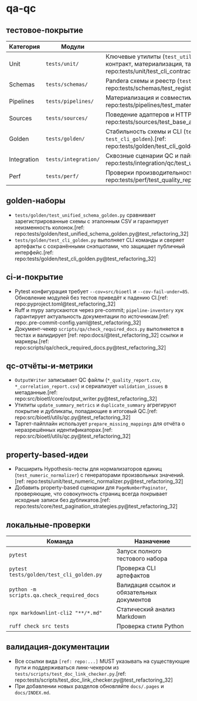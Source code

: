 # qa-qc

## тестовое-покрытие
| Категория | Модули | Назначение |
| --- | --- | --- |
| Unit | `tests/unit/` | Ключевые утилиты (`test_utils_io`, `test_numeric_normalizer`), CLI контракт, материализация, таргет/документ пайплайны.[ref: repo:tests/unit/test_cli_contract.py@test_refactoring_32]
| Schemas | `tests/schemas/` | Pandera схемы и реестр (`test_registry`, `test_document_raw_schema`).[ref: repo:tests/schemas/test_registry.py@test_refactoring_32]
| Pipelines | `tests/pipelines/` | Материализация и совместимость менеджера стадий.[ref: repo:tests/pipelines/test_materialization_manager.py@test_refactoring_32]
| Sources | `tests/sources/` | Поведение адаптеров и HTTP слоёв.[ref: repo:tests/sources/test_base_adapter.py@test_refactoring_32]
| Golden | `tests/golden/` | Стабильность схемы и CLI (`test_unified_schema_golden`, `test_cli_golden`).[ref: repo:tests/golden/test_cli_golden.py@test_refactoring_32]
| Integration | `tests/integration/` | Сквозные сценарии QC и пайплайнов.[ref: repo:tests/integration/qc/test_unified_qc.py@test_refactoring_32]
| Perf | `tests/perf/` | Проверки производительности QC-отчётов и хеширования.[ref: repo:tests/perf/test_quality_report_generator.py@test_refactoring_32]

## golden-наборы
- `tests/golden/test_unified_schema_golden.py` сравнивает зарегистрированные схемы с
  эталонным CSV и гарантирует неизменность колонок.[ref: repo:tests/golden/test_unified_schema_golden.py@test_refactoring_32]
- `tests/golden/test_cli_golden.py` выполняет CLI команды и сверяет артефакты с
  сохранёнными снэпшотами, что защищает публичный интерфейс.[ref: repo:tests/golden/test_cli_golden.py@test_refactoring_32]

## ci-и-покрытие
- Pytest конфигурация требует `--cov=src/bioetl` и `--cov-fail-under=85`.
  Обновление модулей без тестов приведёт к падению CI.[ref: repo:pyproject.toml@test_refactoring_32]
- Ruff и mypy запускаются через pre-commit; `pipeline-inventory` хук гарантирует
  актуальность документации по источникам.[ref: repo:.pre-commit-config.yaml@test_refactoring_32]
- Документ-чекер `scripts/qa/check_required_docs.py` выполняется в тестах и
  валидирует [ref: repo:docs/@test_refactoring_32] ссылки и маркеры.[ref: repo:scripts/qa/check_required_docs.py@test_refactoring_32]

## qc-отчёты-и-метрики
- `OutputWriter` записывает QC файлы (`*_quality_report.csv`, `*_correlation_report.csv`)
  и сериализует `validation_issues` в метаданные.[ref: repo:src/bioetl/core/output_writer.py@test_refactoring_32]
- Утилиты `update_summary_metrics` и `duplicate_summary` агрегируют покрытие и
  дубликаты, попадающие в итоговый QC.[ref: repo:src/bioetl/utils/qc.py@test_refactoring_32]
- Таргет-пайплайн использует `prepare_missing_mappings` для отчёта о неразрешённых
  идентификаторах.[ref: repo:src/bioetl/utils/qc.py@test_refactoring_32]

## property-based-идеи
- Расширить Hypothesis-тесты для нормализаторов единиц (`test_numeric_normalizer`) с
  генераторами произвольных значений.[ref: repo:tests/unit/test_numeric_normalizer.py@test_refactoring_32]
- Добавить property-based сценарии для `PageNumberPaginator`, проверяющие, что
  совокупность страниц всегда покрывает исходные записи без дубликатов.[ref: repo:tests/core/test_pagination_strategies.py@test_refactoring_32]

## локальные-проверки
| Команда | Назначение |
| --- | --- |
| `pytest` | Запуск полного тестового набора |
| `pytest tests/golden/test_cli_golden.py` | Проверка CLI артефактов |
| `python -m scripts.qa.check_required_docs` | Валидация ссылок и обязательных документов |
| `npx markdownlint-cli2 "**/*.md"` | Статический анализ Markdown |
| `ruff check src tests` | Проверка стиля Python |

## валидация-документации
- Все ссылки вида `[ref: repo:...]` MUST указывать на существующие пути и
  поддерживаться линк-чекером из `tests/scripts/test_doc_link_checker.py`.[ref: repo:tests/scripts/test_doc_link_checker.py@test_refactoring_32]
- При добавлении новых разделов обновляйте `docs/.pages` и `docs/INDEX.md`.
